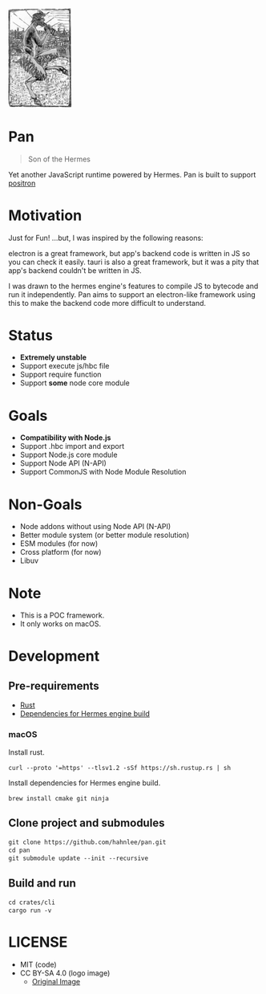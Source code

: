 <img src="./assets/logo.jpg" alt="Pan logo" width="25%" />

# Pan
> Son of the Hermes

Yet another JavaScript runtime powered by Hermes. Pan is built to support [positron](https://github.com/hahnlee/positron)

# Motivation
Just for Fun! ...but, I was inspired by the following reasons:

electron is a great framework, but app's backend code is written in JS so you can check it easily. tauri is also a great framework, but it was a pity that app's backend couldn't be written in JS.

I was drawn to the hermes engine's features to compile JS to bytecode and run it independently. Pan aims to support an electron-like framework using this to make the backend code more difficult to understand.

# Status
- **Extremely unstable**
- Support execute js/hbc file
- Support require function
- Support **some** node core module

# Goals
- **Compatibility with Node.js**
- Support .hbc import and export
- Support Node.js core module
- Support Node API (N-API)
- Support CommonJS with Node Module Resolution

# Non-Goals
- Node addons without using Node API (N-API)
- Better module system (or better module resolution)
- ESM modules (for now)
- Cross platform (for now)
- Libuv

# Note
- This is a POC framework.
- It only works on macOS.

# Development
## Pre-requirements
- [Rust](https://www.rust-lang.org)
- [Dependencies for Hermes engine build](https://hermesengine.dev/docs/building-and-running#dependencies)

### macOS
Install rust.
```
curl --proto '=https' --tlsv1.2 -sSf https://sh.rustup.rs | sh
```

Install dependencies for Hermes engine build.
```
brew install cmake git ninja
```

## Clone project and submodules
```
git clone https://github.com/hahnlee/pan.git
cd pan
git submodule update --init --recursive
```

## Build and run
```
cd crates/cli
cargo run -v
```

# LICENSE
- MIT (code)
- CC BY-SA 4.0 (logo image)
  - [Original Image](https://en.wikipedia.org/wiki/Pan_(god)#/media/File:Archive-ugent-be-E898690E-0C16-11E3-8D98-58C697481370_DS-24_(2).jpg)
